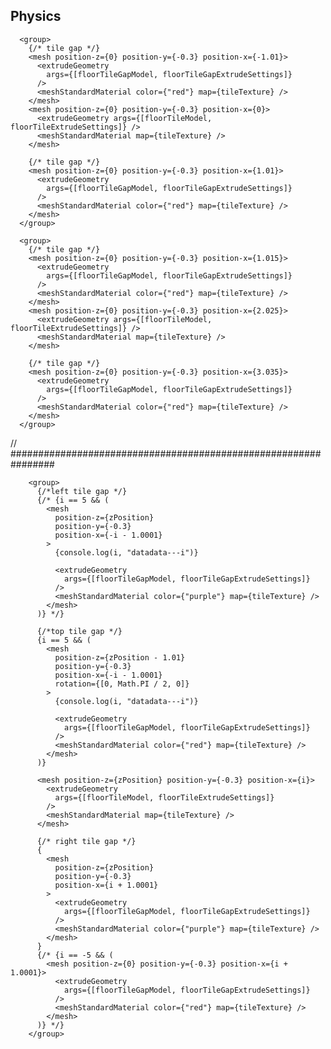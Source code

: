## Physics

      <group>
        {/* tile gap */}
        <mesh position-z={0} position-y={-0.3} position-x={-1.01}>
          <extrudeGeometry
            args={[floorTileGapModel, floorTileGapExtrudeSettings]}
          />
          <meshStandardMaterial color={"red"} map={tileTexture} />
        </mesh>
        <mesh position-z={0} position-y={-0.3} position-x={0}>
          <extrudeGeometry args={[floorTileModel, floorTileExtrudeSettings]} />
          <meshStandardMaterial map={tileTexture} />
        </mesh>

        {/* tile gap */}
        <mesh position-z={0} position-y={-0.3} position-x={1.01}>
          <extrudeGeometry
            args={[floorTileGapModel, floorTileGapExtrudeSettings]}
          />
          <meshStandardMaterial color={"red"} map={tileTexture} />
        </mesh>
      </group>

      <group>
        {/* tile gap */}
        <mesh position-z={0} position-y={-0.3} position-x={1.015}>
          <extrudeGeometry
            args={[floorTileGapModel, floorTileGapExtrudeSettings]}
          />
          <meshStandardMaterial color={"red"} map={tileTexture} />
        </mesh>
        <mesh position-z={0} position-y={-0.3} position-x={2.025}>
          <extrudeGeometry args={[floorTileModel, floorTileExtrudeSettings]} />
          <meshStandardMaterial map={tileTexture} />
        </mesh>

        {/* tile gap */}
        <mesh position-z={0} position-y={-0.3} position-x={3.035}>
          <extrudeGeometry
            args={[floorTileGapModel, floorTileGapExtrudeSettings]}
          />
          <meshStandardMaterial color={"red"} map={tileTexture} />
        </mesh>
      </group>

// ################################################################

        <group>
          {/*left tile gap */}
          {/* {i == 5 && (
            <mesh
              position-z={zPosition}
              position-y={-0.3}
              position-x={-i - 1.0001}
            >
              {console.log(i, "datadata---i")}

              <extrudeGeometry
                args={[floorTileGapModel, floorTileGapExtrudeSettings]}
              />
              <meshStandardMaterial color={"purple"} map={tileTexture} />
            </mesh>
          )} */}

          {/*top tile gap */}
          {i == 5 && (
            <mesh
              position-z={zPosition - 1.01}
              position-y={-0.3}
              position-x={-i - 1.0001}
              rotation={[0, Math.PI / 2, 0]}
            >
              {console.log(i, "datadata---i")}

              <extrudeGeometry
                args={[floorTileGapModel, floorTileGapExtrudeSettings]}
              />
              <meshStandardMaterial color={"red"} map={tileTexture} />
            </mesh>
          )}

          <mesh position-z={zPosition} position-y={-0.3} position-x={i}>
            <extrudeGeometry
              args={[floorTileModel, floorTileExtrudeSettings]}
            />
            <meshStandardMaterial map={tileTexture} />
          </mesh>

          {/* right tile gap */}
          {
            <mesh
              position-z={zPosition}
              position-y={-0.3}
              position-x={i + 1.0001}
            >
              <extrudeGeometry
                args={[floorTileGapModel, floorTileGapExtrudeSettings]}
              />
              <meshStandardMaterial color={"purple"} map={tileTexture} />
            </mesh>
          }
          {/* {i == -5 && (
            <mesh position-z={0} position-y={-0.3} position-x={i + 1.0001}>
              <extrudeGeometry
                args={[floorTileGapModel, floorTileGapExtrudeSettings]}
              />
              <meshStandardMaterial color={"red"} map={tileTexture} />
            </mesh>
          )} */}
        </group>
